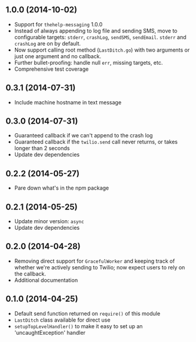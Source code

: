 ## 1.0.0 (2014-10-02)

* Support for `thehelp-messaging` 1.0.0
* Instead of always appending to log file and sending SMS, move to configurable targets: `stderr`, `crashLog`, `sendSMS`, `sendEmail`. `stderr` and `crashLog` are on by default.
* Now support calling root method (`LastDitch.go`) with two arguments or just one argument and no callback.
* Further bullet-proofing: handle null `err`, missing targets, etc.
* Comprehensive test coverage

## 0.3.1 (2014-07-31)

* Include machine hostname in text message

## 0.3.0 (2014-07-31)

* Guaranteed callback if we can't append to the crash log
* Guaranteed callback if the `twilio.send` call never returns, or takes longer than 2 seconds
* Update dev dependencies

## 0.2.2 (2014-05-27)

* Pare down what's in the npm package

## 0.2.1 (2014-05-25)

* Update minor version: `async`
* Update dev dependencies

## 0.2.0 (2014-04-28)

* Removing direct support for `GracefulWorker` and keeping track of whether we're actively sending to Twilio; now expect users to rely on the callback.
* Additional documentation

## 0.1.0 (2014-04-25)

* Default send function returned on `require()` of this module
* `LastDitch` class available for direct use
* `setupTopLevelHandler()` to make it easy to set up an 'uncaughtException' handler

